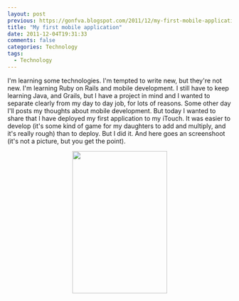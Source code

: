 ```yaml
---
layout: post
previous: https://gonfva.blogspot.com/2011/12/my-first-mobile-application.html
title: "My first mobile application"
date: 2011-12-04T19:31:33
comments: false
categories: Technology
tags:
  - Technology
---
```


I'm learning some technologies. I'm tempted to write new, but they're not new. I'm learning Ruby on Rails and mobile development. I still have to keep learning Java, and Grails, but I have a project in mind and I wanted to separate clearly from my day to day job, for lots of reasons.
Some other day I'll posts my thoughts about mobile development. But today I wanted to share that I have deployed my first application to my iTouch. It was easier to develop (it's some kind of game for my daughters to add and multiply, and it's really rough) than to deploy. But I did it.
And here goes an screenshoot (it's not a picture, but you get the point).
<div class="separator" style="clear: both; text-align: center;"><a href="http://1.bp.blogspot.com/-ircGfe6JyWw/TtvZMkny69I/AAAAAAAAAR4/qiY72Zbg6Oc/s1600/Screenshot+2011.12.04+21.26.16.png" imageanchor="1" style="margin-left: 1em; margin-right: 1em;"><img border="0" height="320" src="http://1.bp.blogspot.com/-ircGfe6JyWw/TtvZMkny69I/AAAAAAAAAR4/qiY72Zbg6Oc/s320/Screenshot+2011.12.04+21.26.16.png" width="213" /></a></div>

